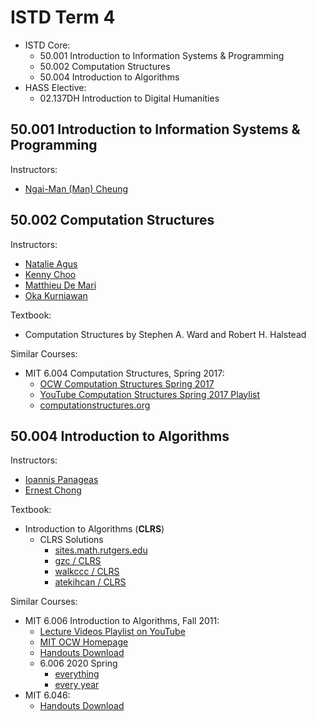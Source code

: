 # ISTD Term 4

- ISTD Core:
    - 50.001 Introduction to Information Systems & Programming
    - 50.002 Computation Structures
    - 50.004 Introduction to Algorithms
- HASS Elective:
    - 02.137DH Introduction to Digital Humanities

## 50.001 Introduction to Information Systems & Programming

Instructors: 

- [Ngai-Man (Man) Cheung](https://istd.sutd.edu.sg/people/faculty/ngai-man-man-cheung)

## 50.002 Computation Structures

Instructors:

- [Natalie Agus](https://istd.sutd.edu.sg/people/faculty/natalie-agus)
- [Kenny Choo](https://istd.sutd.edu.sg/people/faculty/kenny-choo)
- [Matthieu De Mari](https://istd.sutd.edu.sg/people/faculty/matthieu-de-mari)
- [Oka Kurniawan](https://istd.sutd.edu.sg/people/faculty/oka-kurniawan)

Textbook:

- Computation Structures by Stephen A. Ward and Robert H. Halstead

Similar Courses:
- MIT 6.004 Computation Structures, Spring 2017:
    - [OCW Computation Structures Spring 2017](https://ocw.mit.edu/courses/electrical-engineering-and-computer-science/6-004-computation-structures-spring-2017/)
    - [YouTube Computation Structures Spring 2017 Playlist](https://www.youtube.com/playlist?list=PLUl4u3cNGP62WVs95MNq3dQBqY2vGOtQ2)
    - [computationstructures.org](http://computationstructures.org/index.html)


## 50.004 Introduction to Algorithms

Instructors: 

- [Ioannis Panageas](https://istd.sutd.edu.sg/people/faculty/ioannis-panageas)
- [Ernest Chong](https://istd.sutd.edu.sg/people/faculty/ernest-chong)

Textbook:

- Introduction to Algorithms (**CLRS**)
    - CLRS Solutions
        - [sites.math.rutgers.edu](https://sites.math.rutgers.edu/~ajl213/CLRS/CLRS.html)
        - [gzc / CLRS](https://github.com/gzc/CLRS)
        - [walkccc / CLRS](https://walkccc.github.io/CLRS/)
        - [atekihcan / CLRS](https://atekihcan.github.io/CLRS/)

Similar Courses:

- MIT 6.006 Introduction to Algorithms, Fall 2011:
    - [Lecture Videos Playlist on YouTube](https://www.youtube.com/playlist?list=PLUl4u3cNGP61Oq3tWYp6V_F-5jb5L2iHb)
    - [MIT OCW Homepage](https://ocw.mit.edu/courses/electrical-engineering-and-computer-science/6-006-introduction-to-algorithms-fall-2011/index.htm)
    - [Handouts Download](https://courses.csail.mit.edu/6.006/fall10/handouts/)
    - 6.006 2020 Spring
        - [everything](https://learning-modules.mit.edu/materials/index.html?uuid=/course/6/sp20/6.006#materials)
        - [every year](https://courses.csail.mit.edu/6.006/)
- MIT 6.046:
    - [Handouts Download](https://courses.csail.mit.edu/6.046/fall01/handouts/)
